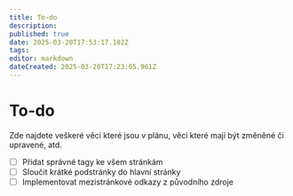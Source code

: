 ```yaml
---
title: To-do
description: 
published: true
date: 2025-03-20T17:53:17.102Z
tags: 
editor: markdown
dateCreated: 2025-03-20T17:23:05.961Z
---
```


# To-do
Zde najdete veškeré věci které jsou v plánu, věci které mají být změněné či upravené, atd.

- [ ] Přidat správné tagy ke všem stránkám
- [ ] Sloučit krátké podstránky do hlavní stránky
- [ ] Implementovat mezistránkové odkazy z původního zdroje